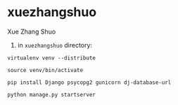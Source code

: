 xuezhangshuo
============
Xue Zhang Shuo

1. in `xuezhangshuo` directory:

```
virtualenv venv --distribute
```

```
source venv/bin/activate
```

```
pip install Django psycopg2 gunicorn dj-database-url
```

```
python manage.py startserver
```

